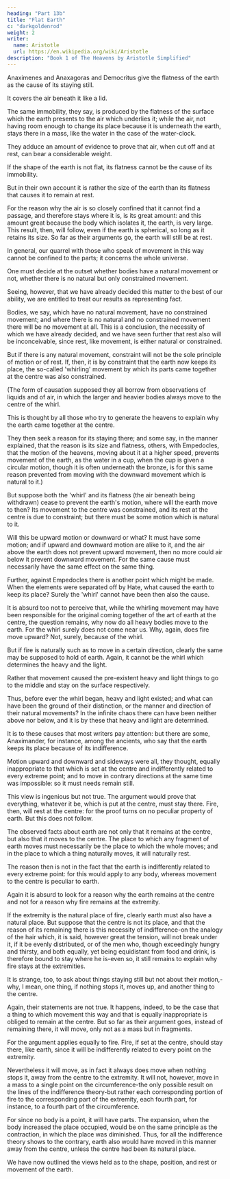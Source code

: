 ```yaml
---
heading: "Part 13b"
title: "Flat Earth"
c: "darkgoldenrod"
weight: 2
writer:
  name: Aristotle
  url: https://en.wikipedia.org/wiki/Aristotle
description: "Book 1 of The Heavens by Aristotle Simplified"
---
```




Anaximenes and Anaxagoras and Democritus give the flatness of the earth as the cause of its staying still.

It covers the air beneath it like a lid. 

The same immobility, they say, is produced by the flatness of the surface which the earth presents to the air which underlies it; while the air, not having room enough to change its place because it is underneath the earth, stays there in a mass, like the water in the case of the water-clock.

They adduce an amount of evidence to prove that air, when cut off and at rest, can bear a considerable weight.

If the shape of the earth is not flat, its flatness cannot be the cause of its immobility. 

But in their own account it is rather the size of the earth than its flatness that causes it to remain at rest. 

For the reason why the air is so closely confined that it cannot find a passage, and therefore stays where it is, is its great amount: and this amount great because the body which isolates it, the earth, is very large. This result, then, will follow, even if the earth is spherical, so long as it retains its size. So far as their arguments go, the earth will still be at rest.

In general, our quarrel with those who speak of movement in this way cannot be confined to the parts; it concerns the whole universe.

One must decide at the outset whether bodies have a natural movement or not, whether there is no natural but only constrained movement. 

Seeing, however, that we have already decided this matter to the best of our ability, we are entitled to treat our results as representing fact. 

Bodies, we say, which have no natural movement, have no constrained movement; and where there is no natural and no constrained movement there will be no movement at all. This is a conclusion, the necessity of which we have already decided, and we have seen further that rest also will be inconceivable, since rest, like movement, is either natural or constrained. 

But if there is any natural movement, constraint will not be the sole principle of motion or of rest. If, then, it is by constraint that the earth now keeps its place, the so-called 'whirling' movement by which its parts came together at the centre was also constrained. 

(The form of causation supposed they all borrow from observations of liquids and of air, in which the larger and heavier bodies always move to the centre of the whirl. 

This is thought by all those who try to generate the heavens to explain why the earth came together at the centre. 

They then seek a reason for its staying there; and some say, in the manner explained, that the reason is its size and flatness, others, with Empedocles, that the motion of the heavens, moving about it at a higher speed, prevents movement of the earth, as the water in a cup, when the cup is given a circular motion, though it is often underneath the bronze, is for this same reason prevented from moving with the downward movement which is natural to it.) 

But suppose both the 'whirl' and its flatness (the air beneath being withdrawn) cease to prevent the earth's motion, where will the earth move to then? Its movement to the centre was constrained, and its rest at the centre is due to constraint; but there must be some motion which is natural to it. 

Will this be upward motion or downward or what? It must have some motion; and if upward and downward motion are alike to it, and the air above the earth does not prevent upward movement, then no more could air below it prevent downward movement. For the same cause must necessarily have the same effect on the same thing.

Further, against Empedocles there is another point which might be made. When the elements were separated off by Hate, what caused the earth to keep its place? Surely the 'whirl' cannot have been then also the cause. 

It is absurd too not to perceive that, while the whirling movement may have been responsible for the original coming together of the art of earth at the centre, the question remains, why now do all heavy bodies move to the earth. For the whirl surely does not come near us. Why, again, does fire move upward? Not, surely, because of the whirl. 

But if fire is naturally such as to move in a certain direction, clearly the same may be supposed to hold of earth. Again, it cannot be the whirl which determines the heavy and the light. 

Rather that movement caused the pre-existent heavy and light things to go to the middle and stay on the surface respectively. 

Thus, before ever the whirl began, heavy and light existed; and what can have been the ground of their distinction, or the manner and direction of their natural movements? In the infinite chaos there can have been neither above nor below, and it is by these that heavy and light are determined.

It is to these causes that most writers pay attention: but there are some, Anaximander, for instance, among the ancients, who say that the earth keeps its place because of its indifference. 

Motion upward and downward and sideways were all, they thought, equally inappropriate to that which is set at the centre and indifferently related to every extreme point; and to move in contrary directions at the same time was impossible: so it must needs remain still. 

This view is ingenious but not true. The argument would prove that everything, whatever it be, which is put at the centre, must stay there. Fire, then, will rest at the centre: for the proof turns on no peculiar property of earth. But this does not follow. 

The observed facts about earth are not only that it remains at the centre, but also that it moves to the centre. The place to which any fragment of earth moves must necessarily be the place to which the whole moves; and in the place to which a thing naturally moves, it will naturally rest. 

The reason then is not in the fact that the earth is indifferently related to every extreme point: for this would apply to any body, whereas movement to the centre is peculiar to earth. 

Again it is absurd to look for a reason why the earth remains at the centre and not for a reason why fire remains at the extremity. 

If the extremity is the natural place of fire, clearly earth must also have a natural place. But suppose that the centre is not its place, and that the reason of its remaining there is this necessity of indifference-on the analogy of the hair which, it is said, however great the tension, will not break under it, if it be evenly distributed, or of the men who, though exceedingly hungry and thirsty, and both equally, yet being equidistant from food and drink, is therefore bound to stay where he is-even so, it still remains to explain why fire stays at the extremities. 

It is strange, too, to ask about things staying still but not about their motion,-why, I mean, one thing, if nothing stops it, moves up, and another thing to the centre. 

Again, their statements are not true. It happens, indeed, to be the case that a thing to which movement this way and that is equally inappropriate is obliged to remain at the centre. But so far as their argument goes, instead of remaining there, it will move, only not as a mass but in fragments. 

For the argument applies equally to fire. Fire, if set at the centre, should stay there, like earth, since it will be indifferently related to every point on the extremity.

Nevertheless it will move, as in fact it always does move when nothing stops it, away from the centre to the extremity. It will not, however, move in a mass to a single point on the circumference-the only possible result on the lines of the indifference theory-but rather each corresponding portion of fire to the corresponding part of the extremity, each fourth part, for instance, to a fourth part of the circumference. 

For since no body is a point, it will have parts. The expansion, when the body increased the place occupied, would be on the same principle as the contraction, in which the place was diminished. Thus, for all the indifference theory shows to the contrary, earth also would have moved in this manner away from the centre, unless the centre had been its natural place.

We have now outlined the views held as to the shape, position, and rest or movement of the earth.
